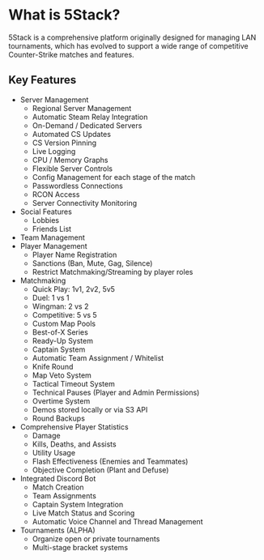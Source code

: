 # What is 5Stack?

5Stack is a comprehensive platform originally designed for managing LAN tournaments, which has evolved to support a wide range of competitive Counter-Strike matches and features.

## Key Features

- Server Management
  - Regional Server Management
  - Automatic Steam Relay Integration
  - On-Demand / Dedicated Servers
  - Automated CS Updates
  - CS Version Pinning
  - Live Logging
  - CPU / Memory Graphs
  - Flexible Server Controls
  - Config Management for each stage of the match
  - Passwordless Connections
  - RCON Access
  - Server Connectivity Monitoring
- Social Features
  - Lobbies
  - Friends List
- Team Management
- Player Management
  - Player Name Registration
  - Sanctions (Ban, Mute, Gag, Silence)
  - Restrict Matchmaking/Streaming by player roles
- Matchmaking
  - Quick Play: 1v1, 2v2, 5v5
  - Duel: 1 vs 1
  - Wingman: 2 vs 2
  - Competitive: 5 vs 5
  - Custom Map Pools
  - Best-of-X Series
  - Ready-Up System
  - Captain System
  - Automatic Team Assignment / Whitelist
  - Knife Round
  - Map Veto System
  - Tactical Timeout System
  - Technical Pauses (Player and Admin Permissions)
  - Overtime System
  - Demos stored locally or via S3 API
  - Round Backups
- Comprehensive Player Statistics
  - Damage
  - Kills, Deaths, and Assists
  - Utility Usage
  - Flash Effectiveness (Enemies and Teammates)
  - Objective Completion (Plant and Defuse)
- Integrated Discord Bot
  - Match Creation
  - Team Assignments
  - Captain System Integration
  - Live Match Status and Scoring
  - Automatic Voice Channel and Thread Management
- Tournaments (ALPHA)
  - Organize open or private tournaments
  - Multi-stage bracket systems

